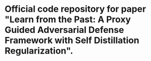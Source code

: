 # Official code repository for paper "Learn from the Past: A Proxy Guided Adversarial Defense Framework with Self Distillation Regularization".
